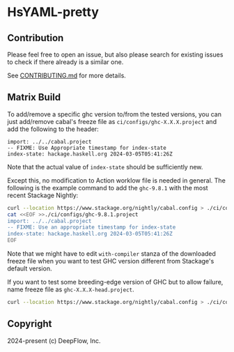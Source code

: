 # HsYAML-pretty

## Contribution

Please feel free to open an issue, but also please search for existing issues to check if there already is a similar one.

See [CONTRIBUTING.md][CONTRIBUTING] for more details.

[CONTRIBUTING]: ./CONTRIBUTING.md

## Matrix Build

To add/remove a specific ghc version to/from the tested versions, you can just add/remove cabal's freeze file as `ci/configs/ghc-X.X.X.project` and add the following to the header:

```cabal
import: ../../cabal.project
-- FIXME: Use Appropriate timestamp for index-state
index-state: hackage.haskell.org 2024-03-05T05:41:26Z
```

Note that the actual value of `index-state` should be sufficiently new.

Except this, no modification to Action worklow file is needed in general.
The following is the example command to add the `ghc-9.8.1` with the most recent Stackage Nightly:

```bash
curl --location https://www.stackage.org/nightly/cabal.config > ./ci/configs/ghc-9.8.1.project
cat <<EOF >>./ci/configs/ghc-9.8.1.project
import: ../../cabal.project
-- FIXME: Use an appropriate timestamp for index-state
index-state: hackage.haskell.org 2024-03-05T05:41:26Z
EOF
```

Note that we might have to edit `with-compiler` stanza of the downloaded freeze file when you want to test GHC version different from Stackage's default version.

If you want to test some breeding-edge version of GHC but to allow failure, name freeze file as `ghc-X.X.X-head.project`.

```bash
curl --location https://www.stackage.org/nightly/cabal.config > ./ci/configs/ghc-9.10.1-head.project
```

## Copyright

2024-present (c) DeepFlow, Inc.
